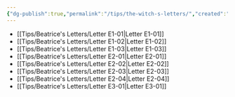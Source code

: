 ```yaml
---
{"dg-publish":true,"permalink":"/tips/the-witch-s-letters/","created":"2025-03-19T09:06:59.711+01:00","updated":"2025-03-18T19:59:02.200+01:00"}
---
```



- [[Tips/Beatrice's Letters/Letter E1-01\|Letter E1-01]]
- [[Tips/Beatrice's Letters/Letter E1-02\|Letter E1-02]]
- [[Tips/Beatrice's Letters/Letter E1-03\|Letter E1-03]]
- [[Tips/Beatrice's Letters/Letter E2-01\|Letter E2-01]]
- [[Tips/Beatrice's Letters/Letter E2-02\|Letter E2-02]]
- [[Tips/Beatrice's Letters/Letter E2-03\|Letter E2-03]]
- [[Tips/Beatrice's Letters/Letter E2-04\|Letter E2-04]]
- [[Tips/Beatrice's Letters/Letter E3-01\|Letter E3-01]]


